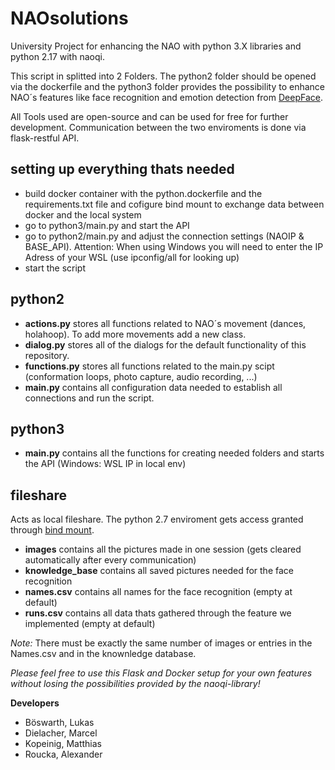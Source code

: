 # NAOsolutions
University Project for enhancing the NAO with python 3.X libraries and python 2.17 with naoqi.

This script in splitted into 2 Folders.
The python2 folder should be opened via the dockerfile and the python3 folder provides the
possibility to enhance NAO´s features like face recognition and emotion detection from [DeepFace](https://github.com/serengil/deepface).

All Tools used are open-source and can be used for free for further development.
Communication between the two enviroments is done via flask-restful API.

## setting up everything thats needed

- build docker container with the python.dockerfile and the requirements.txt file and cofigure bind mount
to exchange data between docker and the local system
- go to python3/main.py and start the API
- go to python2/main.py and adjust the connection settings (NAOIP & BASE_API). Attention: When using Windows you will need to enter the IP Adress of your WSL (use ipconfig/all for looking up)
- start the script

## python2

- **actions.py** stores all functions related to NAO´s movement (dances, holahoop). To add more movements add a new class.
- **dialog.py** stores all of the dialogs for the default functionality of this repository.
- **functions.py** stores all functions related to the main.py scipt (conformation loops, photo capture, audio recording, ...)
- **main.py** contains all configuration data needed to establish all connections and run the script.

## python3

- **main.py** contains all the functions for creating needed folders and starts the API (Windows: WSL IP in local env)

## fileshare
Acts as local fileshare. The python 2.7 enviroment gets access granted through [bind mount](https://docs.docker.com/storage/bind-mounts/).

- **images** contains all the pictures made in one session (gets cleared automatically after every communication)
- **knowledge_base** contains all saved pictures needed for the face recognition
- **names.csv** contains all names for the face recognition (empty at default)
- **runs.csv** contains all data thats gathered through the feature we implemented (empty at default)

*Note:* There must be exactly the same number of images or entries in the Names.csv and in the knownledge database.

*Please feel free to use this Flask and Docker setup for your own features without losing the possibilities provided by the naoqi-library!*

**Developers**
- Böswarth, Lukas
- Dielacher, Marcel
- Kopeinig, Matthias
- Roucka, Alexander
